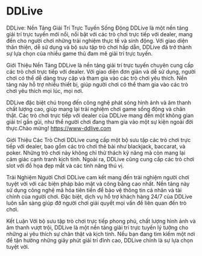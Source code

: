 # DDLive
DDLive: Nền Tảng Giải Trí Trực Tuyến Sống Động
DDLive là một nền tảng giải trí trực tuyến mới nổi, nổi bật với các trò chơi trực tiếp với dealer, mang đến cho người chơi những trải nghiệm thực tế và sinh động. Với giao diện thân thiện, dễ sử dụng và bộ sưu tập trò chơi hấp dẫn, DDLive đã trở thành sự lựa chọn của nhiều game thủ đam mê giải trí trực tuyến.

Giới Thiệu Nền Tảng
DDLive là nền tảng giải trí trực tuyến chuyên cung cấp các trò chơi trực tiếp với dealer. Với giao diện đơn giản và dễ sử dụng, người chơi có thể dễ dàng truy cập và tham gia vào các trò chơi yêu thích. Nền tảng này hỗ trợ nhiều thiết bị, giúp người chơi có thể tham gia vào các trò chơi yêu thích mọi lúc, mọi nơi.

DDLive đặc biệt chú trọng đến công nghệ phát sóng hình ảnh và âm thanh chất lượng cao, giúp mang lại trải nghiệm chơi game sống động và chân thật. Các trò chơi trực tiếp với dealer của DDLive mang đến một không gian giải trí gần gũi, như thể người chơi đang tham gia vào một sự kiện ngoài đời thực.Chào mừng! https://www-ddlive.com

Giới Thiệu Các Trò Chơi
DDLive cung cấp một bộ sưu tập các trò chơi trực tiếp với dealer, bao gồm các trò chơi thẻ bài như blackjack, baccarat, và poker. Những trò chơi này không chỉ thử thách kỹ năng mà còn mang lại cảm giác cạnh tranh kịch tính. Ngoài ra, DDLive cũng cung cấp các trò chơi slot với đồ họa đẹp mắt và các tính năng thú vị.

Trải Nghiệm Người Chơi
DDLive cam kết mang đến trải nghiệm người chơi tuyệt vời với các biện pháp bảo mật và công bằng cao nhất. Nền tảng này sử dụng công nghệ mã hóa tiên tiến để bảo vệ thông tin cá nhân và tài chính của người chơi. Đặc biệt, dịch vụ hỗ trợ khách hàng 24/7 của DDLive luôn sẵn sàng giúp đỡ người chơi giải quyết mọi vấn đề liên quan đến trò chơi.

Kết Luận
Với bộ sưu tập trò chơi trực tiếp phong phú, chất lượng hình ảnh và âm thanh vượt trội, DDLive là một nền tảng giải trí trực tuyến lý tưởng cho những ai yêu thích sự chân thật và kịch tính. Nếu bạn đang tìm kiếm một nơi để tận hưởng những giây phút giải trí đỉnh cao, DDLive chính là sự lựa chọn tuyệt vời.
